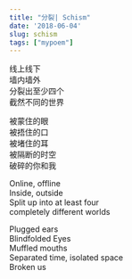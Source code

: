 ```yaml
---
title: "分裂| Schism"
date: '2018-06-04'
slug: schism
tags: ["mypoem"]
---
```



线上线下  
墙内墙外  
分裂出至少四个  
截然不同的世界  

被蒙住的眼  
被捂住的口  
被堵住的耳   
被隔断的时空  
破碎的你和我   

Online, offline  
Inside, outside  
Split up into at least four  
completely different worlds  

Plugged ears   
Blindfolded Eyes  
Muffled mouths  
Separated time, isolated space  
Broken us
